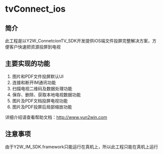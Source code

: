 # tvConnect_ios


## 简介
此工程是以Y2W_ConnetcionTV_SDK开发提供iOS端文件投屏完整解决方案，方便客户快速把资源投屏到电视

## 主要实现的功能
<ol>
<li>图片和PDF文件投屏默认UI</li>
<li>连接和断开IM通讯功能</li>
<li>扫描电视二维码及数据处理功能</li>
<li>保存、删除、获取本地电视数据功能</li>
<li>图片及PDF文档投屏电视功能</li>
<li>图片及PDF投屏后局部缩放功能</li>
</ol>

详细介绍请查看帮助文档：http://www.yun2win.com

## 注意事项
由于Y2W_IM_SDK.framework只能运行在真机上，所以此工程只能在真机上运行
